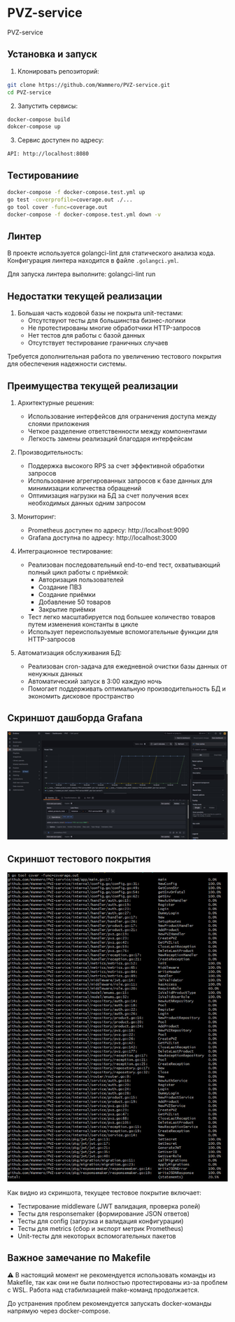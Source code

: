 # PVZ-service
PVZ-service

## Установка и запуск

1. Клонировать репозиторий:
```bash
git clone https://github.com/Wammero/PVZ-service.git
cd PVZ-service
```
2. Запустить сервисы:
```bash
docker-compose build
dokcer-compose up
```  

3. Сервис доступен по адресу:
```
API: http://localhost:8080
```

## Тестированиие

```bash
docker-compose -f docker-compose.test.yml up
go test -coverprofile=coverage.out ./...
go tool cover -func=coverage.out
docker-compose -f docker-compose.test.yml down -v
```

## Линтер

В проекте используется golangci-lint для статического анализа кода. Конфигурация линтера находится в файле `.golangci.yml`.

Для запуска линтера выполните: golangci-lint run

## Недостатки текущей реализации

1. Большая часть кодовой базы не покрыта unit-тестами:
   - Отсутствуют тесты для большинства бизнес-логики
   - Не протестированы многие обработчики HTTP-запросов
   - Нет тестов для работы с базой данных
   - Отсутствует тестирование граничных случаев

Требуется дополнительная работа по увеличению тестового покрытия для обеспечения надежности системы.

## Преимущества текущей реализации

1. Архитектурные решения:
   - Использование интерфейсов для ограничения доступа между слоями приложения
   - Четкое разделение ответственности между компонентами
   - Легкость замены реализаций благодаря интерфейсам

2. Производительность:
   - Поддержка высокого RPS за счет эффективной обработки запросов
   - Использование агрегированных запросов к базе данных для минимизации количества обращений
   - Оптимизация нагрузки на БД за счет получения всех необходимых данных одним запросом

3. Мониторинг:
   - Prometheus доступен по адресу: http://localhost:9090
   - Grafana доступна по адресу: http://localhost:3000

4. Интеграционное тестирование:
   - Реализован последовательный end-to-end тест, охватывающий полный цикл работы с приёмкой:
     - Авторизация пользователей
     - Создание ПВЗ
     - Создание приёмки
     - Добавление 50 товаров
     - Закрытие приёмки
   - Тест легко масштабируется под большее количество товаров путем изменения константы в цикле
   - Использует переиспользуемые вспомогательные функции для HTTP-запросов

5. Автоматизация обслуживания БД:
   - Реализован cron-задача для ежедневной очистки базы данных от ненужных данных
   - Автоматический запуск в 3:00 каждую ночь
   - Помогает поддерживать оптимальную производительность БД и экономить дисковое пространство


## Скриншот дашборда Grafana

![alt text](grafana.png)

## Скриншот тестового покрытия

![alt text](unit-tests.png)

Как видно из скриншота, текущее тестовое покрытие включает:

- Тестирование middleware (JWT валидация, проверка ролей)
- Тесты для responsemaker (формирование JSON ответов)
- Тесты для config (загрузка и валидация конфигурации)
- Тесты для metrics (сбор и экспорт метрик Prometheus)
- Unit-тесты для некоторых вспомогательных пакетов


## Важное замечание по Makefile

⚠️ В настоящий момент не рекомендуется использовать команды из Makefile, так как они не были полностью протестированы из-за проблем с WSL. Работа над стабилизацией make-команд продолжается.

До устранения проблем рекомендуется запускать docker-команды напрямую через docker-compose.

